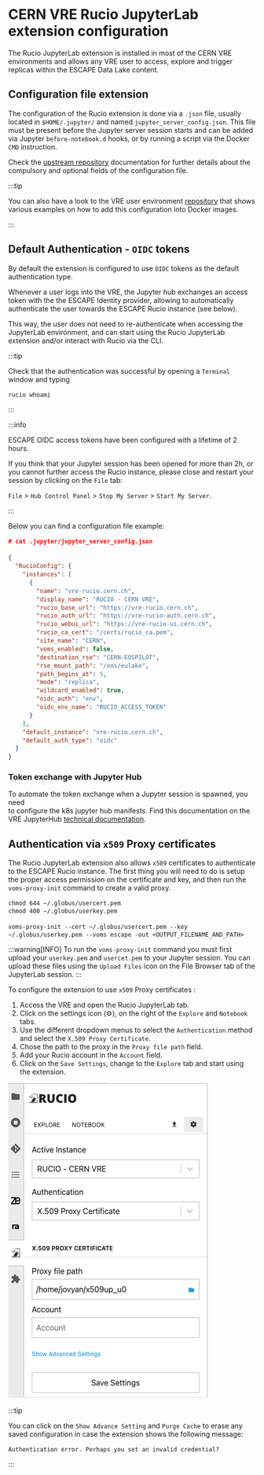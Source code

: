 # CERN VRE Rucio JupyterLab extension configuration

The Rucio JupyterLab extension is installed in most of the CERN VRE 
environments and allows any VRE user to access, explore and trigger 
replicas within the ESCAPE Data Lake content. 

## Configuration file extension

The configuration of the Rucio extension is done via a `.json` file, usually 
located in `$HOME/.jupyter/` and named `jupyter_server_config.json`. This file must be 
present before the Jupyter server session starts and can be added via Jupyter 
`before-notebook.d` hooks, or by running a script via the Docker `CMD` instruction.

Check the [upstream repository](https://github.com/rucio/jupyterlab-extension/blob/master/CONFIGURATION.md#configuration) 
documentation for further details about the compulsory and optional fields of 
the configuration file.

:::tip

You can also have a look to the VRE user environment [repository](https://github.com/vre-hub/environments) 
that shows various examples on how to add this configuration into Docker images.

:::


## Default Authentication - `OIDC` tokens

By default the extension is configured to use `OIDC` tokens as the default 
authentication type. 

Whenever a user logs into the VRE, the Jupyter hub exchanges an 
access token with the the ESCAPE Identity provider, allowing to automatically 
authenticate the user towards the ESCAPE Rucio instance (see below).

This way, the user does not need to re-authenticate when accessing the 
JupyterLab environment, and can start using the Rucio JupyterLab extension 
and/or interact with Rucio via the CLI.

:::tip

Check that the authentication was successful by opening a `Terminal` window and typing
```bash=
rucio whoami
```

:::

:::info

ESCAPE OIDC access tokens have been configured with a lifetime of 2 hours. 

If you think that your Jupyter session has been opened for more than 2h, or you 
cannot further access the Rucio instance, please close and restart your session 
by clicking on the `File` tab:

`File` > `Hub Control Panel` > `Stop My Server` > `Start My Server`.

:::

Below you can find a configuration file example:
```json
# cat .jupyter/jupyter_server_config.json 

{
  "RucioConfig": {
    "instances": [
      {
        "name": "vre-rucio.cern.ch",
        "display_name": "RUCIO - CERN VRE",
        "rucio_base_url": "https://vre-rucio.cern.ch",
        "rucio_auth_url": "https://vre-rucio-auth.cern.ch",
        "rucio_webui_url": "https://vre-rucio-ui.cern.ch",
        "rucio_ca_cert": "/certs/rucio_ca.pem",
        "site_name": "CERN",
        "voms_enabled": false,
        "destination_rse": "CERN-EOSPILOT",
        "rse_mount_path": "/eos/eulake",
        "path_begins_at": 5,
        "mode": "replica",
        "wildcard_enabled": true,
        "oidc_auth": "env",
        "oidc_env_name": "RUCIO_ACCESS_TOKEN"
      }
    ],
    "default_instance": "vre-rucio.cern.ch",
    "default_auth_type": "oidc"
  }
}
```

### Token exchange with Jupyter Hub

To automate the token exchange when a Jupyter session is spawned, you need  
to configure the k8s jupyter hub manifests. Find this documentation on the 
VRE JupyterHub [technical documentation](../../tech-docs/services/jupyterhub.md#oidc-token-exchange---rucio-jupyterlab-extension-configuration).


## Authentication via `x509` Proxy certificates 

The Rucio JupyterLab extension also allows `x509` certificates to authenticate to the ESCAPE Rucio instance. The first thing you will need to do is setup the proper access permission on the certificate and key, and then run the `voms-proxy-init` command to create a valid proxy.

```
chmod 644 ~/.globus/usercert.pem
chmod 400 ~/.globus/userkey.pem

voms-proxy-init --cert ~/.globus/usercert.pem --key ~/.globus/userkey.pem --voms escape -out <OUTPUT_FILENAME_AND_PATH> 
```
:::warning[INFO]
To run the `voms-proxy-init` command you must first upload your `userkey.pem` and `usercet.pem` to your Jupyter session.
You can upload these files using  the `Upload Files` icon on the File Browser tab of the JupyterLab session.
:::

To configure the extension to use `x509` Proxy certificates :

1. Access the VRE and open the Rucio JupyterLab tab.
2. Click on the settings icon (⚙️), on the right of the `Explore` and `Notebook` tabs.
3. Use the different dropdown menus to select the `Authentication` method and select the `X.509 Proxy Certificate`.
4. Chose the path to the proxy in the `Proxy file path` field. 
5. Add your Rucio account in the `Account` field.
6. Click on the `Save Settings`, change to the `Explore` tab and start using the extension.

![rucio-extension](../../../images/rucio_ext_x509config.png)

:::tip

You can click on the `Show Advance Setting` and `Purge Cache` to erase any saved configuration in case the extension shows the following message:
```bash=
Authentication error. Perhaps you set an invalid credential?
```

:::